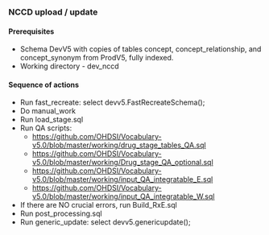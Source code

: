 ### NCCD upload / update ###

#### Prerequisites ####

* Schema DevV5 with copies of tables concept, concept_relationship, and concept_synonym from ProdV5, fully indexed. 
* Working directory - dev_nccd

#### Sequence of actions ####

* Run fast_recreate: select devv5.FastRecreateSchema();
* Do manual_work
* Run load_stage.sql
* Run QA scripts:
  * https://github.com/OHDSI/Vocabulary-v5.0/blob/master/working/drug_stage_tables_QA.sql
  * https://github.com/OHDSI/Vocabulary-v5.0/blob/master/working/Drug_stage_QA_optional.sql
  * https://github.com/OHDSI/Vocabulary-v5.0/blob/master/working/input_QA_integratable_E.sql
  * https://github.com/OHDSI/Vocabulary-v5.0/blob/master/working/input_QA_integratable_W.sql
* If there are NO crucial errors, run Build_RxE.sql
* Run post_processing.sql
* Run generic_update: select devv5.genericupdate();
